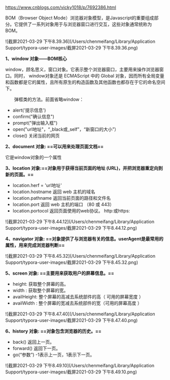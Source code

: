 https://www.cnblogs.com/vicky1018/p/7692386.html

BOM（Browser Object Mode）浏览器对象模型，是Javascript的重要组成部分。它提供了一系列对象用于与浏览器窗口进行交互，这些对象通常统称为BOM。

![截屏2021-03-29 下午8.39.36](/Users/chenmeifang/Library/Application Support/typora-user-images/截屏2021-03-29 下午8.39.36.png)

 **1、window 对象——BOM核心**

window，顾名思义，窗口对象。它表示整个浏览器窗口，主要用来操作浏览器窗口。同时， window对象还是 ECMAScript 中的 Global 对象，因而所有全局变量和函数都是它的属性，且所有原生的构造函数及其他函数也都存在于它的命名空间下。

　　弹框类的方法。前面省略window：

* alert('提示信息')
* confirm("确认信息")
* prompt("弹出输入框")
* open("url地址"，“_black或_self”，“新窗口的大小”）
* close()  关闭当前的网页

 **2、document 对象: ==可以用来处理页面文档==**

它是window对象的一个属性

**3、location 对象:==对象用于获得当前页面的地址 (URL)，并把浏览器重定向到新的页面。==**

* location.herf = 'url地址'
* location.hostname 返回 web 主机的域名
* location.pathname 返回当前页面的路径和文件名
* location.port 返回 web 主机的端口 （80 或 443）
* location.portocol 返回页面使用的web协议。 http:或https:

![截屏2021-03-29 下午8.44.12](/Users/chenmeifang/Library/Application Support/typora-user-images/截屏2021-03-29 下午8.44.12.png)

**4、navigator 对象: ==对象提供了与浏览器有关的信息。userAgent是最常用的属性，用来完成浏览器判断==**

![截屏2021-03-29 下午8.45.32](/Users/chenmeifang/Library/Application Support/typora-user-images/截屏2021-03-29 下午8.45.32.png)

**5、screen 对象: ==主要用来获取用户的屏幕信息。==**

* height: 获取整个屏幕的高。
* width : 获取整个屏幕的宽。
* availHeight: 整个屏幕的高减去系统部件的高（ 可用的屏幕宽度 ）
* availWidth : 整个屏幕的宽减去系统部件的宽（可用的屏幕高度 ）

![截屏2021-03-29 下午8.47.40](/Users/chenmeifang/Library/Application Support/typora-user-images/截屏2021-03-29 下午8.47.40.png)

**6、history 对象: ==对象包含浏览器的历史。==**

* back() 返回上一页。
* forward() 返回下一页。
* go(“参数”) -1表示上一页，1表示下一页。

![截屏2021-03-29 下午8.49.10](/Users/chenmeifang/Library/Application Support/typora-user-images/截屏2021-03-29 下午8.49.10.png)





























